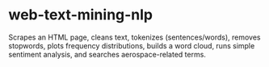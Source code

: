 # web-text-mining-nlp
Scrapes an HTML page, cleans text, tokenizes (sentences/words), removes stopwords, plots frequency distributions, builds a word cloud, runs simple sentiment analysis, and searches aerospace-related terms.
